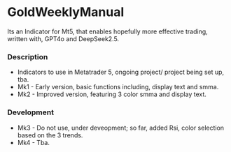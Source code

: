 # GoldWeeklyManual
Its an  Indicator for Mt5, that enables hopefully more effective trading, written with, GPT4o and DeepSeek2.5.

### Description
- Indicators to use in Metatrader 5, ongoing project/ project being set up, tba.
- Mk1 - Early version, basic functions including, display text and smma.
- Mk2 - Improved version, featuring 3 color smma and display text.


### Development
- Mk3 - Do not use, under deveopment; so far, added Rsi, color selection based on the 3 trends.
- Mk4 - Tba.
